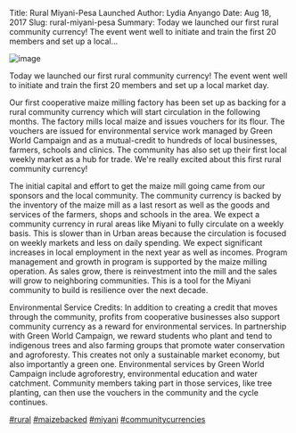 Title: Rural Miyani-Pesa Launched
Author: Lydia Anyango
Date: Aug 18, 2017
Slug: rural-miyani-pesa
Summary: Today we launched our first rural community currency! The event went
well to initiate and train the first 20 members and set up a
local...

![image](images/blog/rural-miyani-pesa1.webp)

Today we launched our first rural community currency! The event went
well to initiate and train the first 20 members and set up a local
market day.

Our first cooperative maize milling factory has been set up as backing
for a rural community currency which will start circulation in the
following months. The factory mills local maize and issues vouchers for
its flour. The vouchers are issued for environmental service work
managed by Green World Campaign and as a mutual-credit to hundreds of
local businesses, farmers, schools and clinics. The community has also
set up their first local weekly market as a hub for trade. We're really
excited about this first rural community currency!

The initial capital and effort to get the maize mill going came from our
sponsors and the local community. The community currency is backed by
the inventory of the maize mill as a last resort as well as the goods
and services of the farmers, shops and schools in the area. We expect a
community currency in rural areas like Miyani to fully circulate on a
weekly basis. This is slower than in Urban areas because the circulation
is focused on weekly markets and less on daily spending. We expect
significant increases in local employment in the next year as well as
incomes. Program management and growth in program is supported by the
maize milling operation. As sales grow, there is reinvestment into the
mill and the sales will grow to neighboring communities. This is a tool
for the Miyani community to build is resilience over the next decade.

Environmental Service Credits: In addition to creating a credit that
moves through the community, profits from cooperative businesses also
support community currency as a reward for environmental services. In
partnership with Green World Campaign, we reward students who plant and
tend to indigenous trees and also farming groups that promote water
conservation and agroforesty. This creates not only a sustainable market
economy, but also importantly a green one. Environmental services by
Green World Campaign include agroforestry, environmental education and
water catchment. Community members taking part in those services, like
tree planting, can then use the vouchers in the community and the cycle
continues.

[#rural](https://www.grassrootseconomics.org/blog/hashtags/rural)
[#maizebacked](https://www.grassrootseconomics.org/blog/hashtags/maizebacked)
[#miyani](https://www.grassrootseconomics.org/blog/hashtags/miyani)
[#communitycurrencies](https://www.grassrootseconomics.org/blog/hashtags/communitycurrencies)
